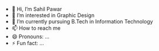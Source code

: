 - 👋 Hi, I’m Sahil Pawar
- 👀 I’m interested in Graphic Design 
- 🌱 I’m currently pursuing B.Tech in Information Technology
- 📫 How to reach me 
- 😄 Pronouns: ...
- ⚡ Fun fact: ...

<!---
sahil-9356/sahil-9356 is a ✨ special ✨ repository because its `README.md` (this file) appears on your GitHub profile.
You can click the Preview link to take a look at your changes.
--->

